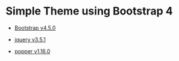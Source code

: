 # Simple Theme using Bootstrap 4 
  
* [Bootstrap v4.5.0](http://getbootstrap.com)

* [jquery    v3.5.1](https://code.jquery.com)

* [popper    v1.16.0](https://popper.js.org)
